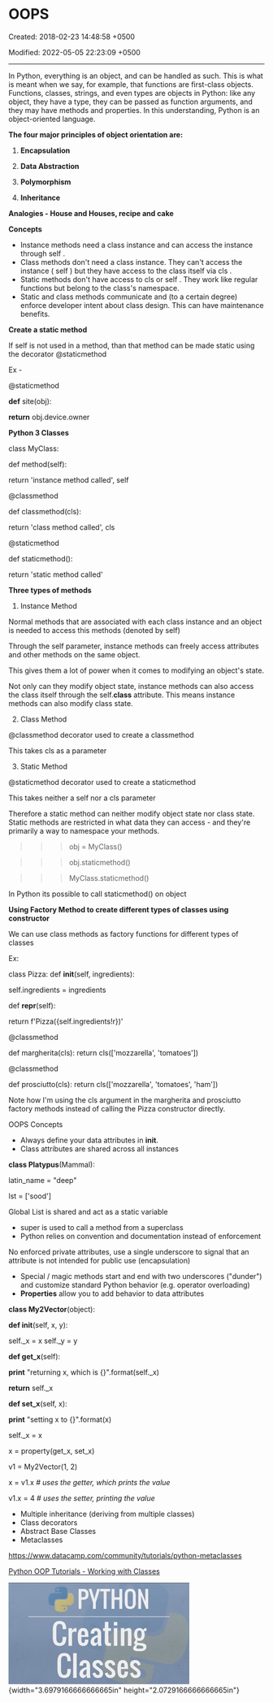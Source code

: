 # OOPS

Created: 2018-02-23 14:48:58 +0500

Modified: 2022-05-05 22:23:09 +0500

---

In Python, everything is an object, and can be handled as such. This is what is meant when we say, for example, that functions are first-class objects. Functions, classes, strings, and even types are objects in Python: like any object, they have a type, they can be passed as function arguments, and they may have methods and properties. In this understanding, Python is an object-oriented language.



**The four major principles of object orientation are:**

1.  **Encapsulation**

2.  **Data Abstraction**

3.  **Polymorphism**

4.  **Inheritance**



**Analogies - House and Houses, recipe and cake**



**Concepts**
-   Instance methods need a class instance and can access the instance through self .
-   Class methods don't need a class instance. They can't access the instance ( self ) but they have access to the class itself via cls .
-   Static methods don't have access to cls or self . They work like regular functions but belong to the class's namespace.
-   Static and class methods communicate and (to a certain degree) enforce developer intent about class design. This can have maintenance benefits.





**Create a static method**

If self is not used in a method, than that method can be made static using the decorator @staticmethod



Ex -

@staticmethod

**def** site(obj):

**return** obj.device.owner





**Python 3 Classes**

class MyClass:

def method(self):

return 'instance method called', self

@classmethod

def classmethod(cls):

return 'class method called', cls

@staticmethod

def staticmethod():

return 'static method called'



**Three types of methods**

1.  Instance Method

Normal methods that are associated with each class instance and an object is needed to access this methods (denoted by self)

Through the self parameter, instance methods can freely access attributes and other methods on the same object.

This gives them a lot of power when it comes to modifying an object's state.

Not only can they modify object state, instance methods can also access the class itself through the self.__class__ attribute. This means instance methods can also modify class state.



2.  Class Method

@classmethod decorator used to create a classmethod

This takes cls as a parameter



3.  Static Method

@staticmethod decorator used to create a staticmethod

This takes neither a self nor a cls parameter

Therefore a static method can neither modify object state nor class state. Static methods are restricted in what data they can access - and they're primarily a way to namespace your methods.

>>> obj = MyClass()

>>> obj.staticmethod()

>>> MyClass.staticmethod()

In Python its possible to call staticmethod() on object



**Using Factory Method to create different types of classes using constructor**

We can use class methods as factory functions for different types of classes



Ex:

class Pizza:
def __init__(self, ingredients):

self.ingredients = ingredients



def __repr__(self):

return f'Pizza({self.ingredients!r})'

@classmethod

def margherita(cls):
return cls(['mozzarella', 'tomatoes'])

@classmethod

def prosciutto(cls):
return cls(['mozzarella', 'tomatoes', 'ham'])



Note how I'm using the cls argument in the margherita and prosciutto factory methods instead of calling the Pizza constructor directly.



OOPS Concepts
-   Always define your data attributes in __init__.
-   Class attributes are shared across all instances

**class Platypus**(Mammal):

latin_name = "deep"

lst = ['sood']

Global List is shared and act as a static variable
-   super is used to call a method from a superclass
-   Python relies on convention and documentation instead of enforcement

No enforced private attributes, use a single underscore to signal that an attribute is not intended for public use (encapsulation)


-   Special / magic methods start and end with two underscores ("dunder") and customize standard Python behavior (e.g. operator overloading)
-   **Properties** allow you to add behavior to data attributes

**class My2Vector**(object):

**def __init__**(self, x, y):

self._x = x
self._y = y

**def get_x**(self):

**print** "returning x, which is {}".format(self._x)

**return** self._x

**def set_x**(self, x):

**print** "setting x to {}".format(x)

self._x = x



x = property(get_x, set_x)

v1 = My2Vector(1, 2)

x = v1.x *# uses the getter, which prints the value*

v1.x = 4 *# uses the setter, printing the value*


-   Multiple inheritance (deriving from multiple classes)
-   Class decorators
-   Abstract Base Classes
-   Metaclasses

<https://www.datacamp.com/community/tutorials/python-metaclasses>



[Python OOP Tutorials - Working with Classes](https://www.youtube.com/playlist?list=PL-osiE80TeTsqhIuOqKhwlXsIBIdSeYtc)



![e' PYTHON Creating Classes ](media/OOPS-image1.jpg){width="3.6979166666666665in" height="2.0729166666666665in"}


